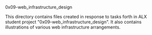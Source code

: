 0x09-web_infrastructure_design

This directory contains files created in response to tasks forth in ALX student project "0x09-web_infrastructure_design". It also contains illustrations of various web infrastructure arrangements.
